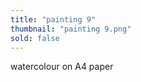 ```yaml
---
title: "painting 9"
thumbnail: "painting 9.png"
sold: false
---
```

watercolour on A4 paper 

